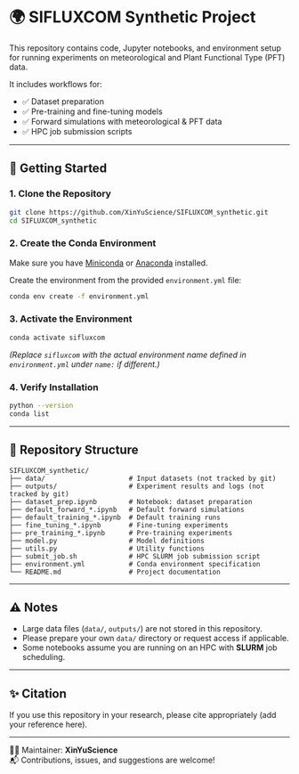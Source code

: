 # 🌍 SIFLUXCOM Synthetic Project

This repository contains code, Jupyter notebooks, and environment setup for running experiments on meteorological and Plant Functional Type (PFT) data.  

It includes workflows for:
- ✅ Dataset preparation  
- ✅ Pre-training and fine-tuning models  
- ✅ Forward simulations with meteorological & PFT data  
- ✅ HPC job submission scripts  

---

## 🚀 Getting Started

### 1. Clone the Repository
```bash
git clone https://github.com/XinYuScience/SIFLUXCOM_synthetic.git
cd SIFLUXCOM_synthetic
```

### 2. Create the Conda Environment
Make sure you have [Miniconda](https://docs.conda.io/en/latest/miniconda.html) or [Anaconda](https://www.anaconda.com/) installed.  

Create the environment from the provided `environment.yml` file:
```bash
conda env create -f environment.yml
```

### 3. Activate the Environment
```bash
conda activate sifluxcom
```

*(Replace `sifluxcom` with the actual environment name defined in `environment.yml` under `name:` if different.)*

### 4. Verify Installation
```bash
python --version
conda list
```

---

## 📂 Repository Structure
```
SIFLUXCOM_synthetic/
├── data/                     # Input datasets (not tracked by git)
├── outputs/                  # Experiment results and logs (not tracked by git)
├── dataset_prep.ipynb        # Notebook: dataset preparation
├── default_forward_*.ipynb   # Default forward simulations
├── default_training_*.ipynb  # Default training runs
├── fine_tuning_*.ipynb       # Fine-tuning experiments
├── pre_training_*.ipynb      # Pre-training experiments
├── model.py                  # Model definitions
├── utils.py                  # Utility functions
├── submit_job.sh             # HPC SLURM job submission script
├── environment.yml           # Conda environment specification
└── README.md                 # Project documentation
```

---

## ⚠️ Notes
- Large data files (`data/`, `outputs/`) are not stored in this repository.  
- Please prepare your own `data/` directory or request access if applicable.  
- Some notebooks assume you are running on an HPC with **SLURM** job scheduling.

---

## ✨ Citation
If you use this repository in your research, please cite appropriately (add your reference here).  

---

👩‍💻 Maintainer: **XinYuScience**  
📬 Contributions, issues, and suggestions are welcome!
